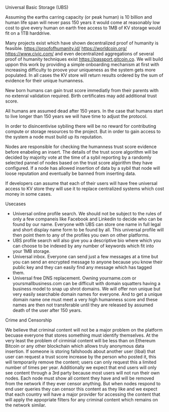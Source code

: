 Universal Basic Storage  (UBS)

Assuming the earths carring capacity (or peak human) is 10 billion and human life span will never pass 150 years it would come at reasonably low cost to give every human on earth free access to 1MB of KV storage would fit on a 1TB harddrive. 

Many projects exist which have shown decentralized proof of humanity is feasible. https://proofofhumanity.id/ https://worldcoin.org/ https://www.civic.com/  and even decentralized aggregations of several proof of humanity techniques exist https://passport.gitcoin.co.  We will build uppon this work by providing a simple onboarding mechanism at first with increasing difficulty to proove your uniqueness as the system gets more populated. In all cases the KV store will return results ordered by the sum of evidence for their unique humanness. 

New born humans can gain trust score immediatly from their parents with no extenral validation required. Birth certificates may add additional trust score. 

All humans are assumed dead after 150 years. In the case that humans start to live longer than 150 years we will have time to adjust the protocol. 

In order to disincentivise sybiling there will be no reward for contributing compute or storage resources to the project. But in order to gain access to the system a node must build up its reputation. 

Nodes are responsible for checking the humanness trust score evidence before enabeling an insert. The details of the trust score algorithm will be decided by majority vote at the time of a sybil reporting by a randomly selected pannel of nodes based on the trust score algorithm they have configured. If a node has allowed insertion of data by a sybil that node will loose reputation and eventually be banned from inserting data. 

If developers can assume that each of their users will have free universal access to KV store they will use it to replace centralized systems which cost money in some cases. 

Usecases 
- Universal online profile search. We should not be subject to the rules of only a few companeis like Facebook and Linkedin to decide who can be found by our name. Everyone with UBS can store one name in full legal and short display name form to be found by all. This universal profile will then point them to any of the profiles you own on other platforms.
- UBS profile search will also give you a descriptive bio where which you can choose to be indexed by any number of keywords which fit into your 1MB storage.
- Universal inbox. Everyone can send just a few messages at a time but you can send an encrypted message to anyone because you know their public key and they can easily find any message which has tagged them. 
- Universal free DNS replacement. Owning yourname.com  or yoursmallbusiness.com can be difficult with domain squatters having a business model to snap up shrot domains.  We will offer non unique but very easily searchable domain names for everyone. And to get a unique domain name one must meet a very high humanness score and these names are then not transferable until they are released by assumed death of the user after 150 years.



Crime and Censorship 

We believe that criminal content will not be a major problem on the platform becuase everyone that stores something must identify themselves. At the very least the problem of cirminial content will be less than on Ethereum Bitcoin or any other blockchain which allows truly anonymous data insertion. 
If someone is storing fallshoods about another user (libal) that user can request a trust score increase by the person who posted it,  this will temporarily remove the content; users can only request this a limited number of times per year. 
Additionally we expect that end users will only see content through a 3rd party because most users will not run their own nodes. Each node must show all content they have and will be removed from the network if they ever censor anything. But when nodes respond to end user queries they can censor this content as they like and we expect that each country will have a major provider for accessing the content that will apply the appopriate filters for any criminal content which remains on the network similar.  
